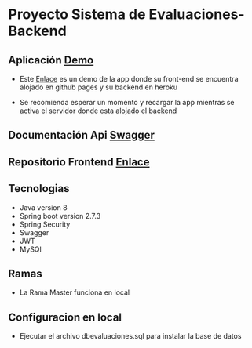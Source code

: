 # Proyecto Sistema de Evaluaciones-Backend

## Aplicación [Demo](https://giorman.github.io/sistema-evaluacion-frontend/)

* Este [Enlace](https://giorman.github.io/sistema-evaluacion-frontend/) es un demo de la app donde su front-end se encuentra alojado en github pages y su backend en heroku

* Se recomienda esperar un momento y recargar la app mientras se activa el servidor donde esta alojado el backend

## Documentación Api [Swagger](https://api-demo-sistema-evaluacion.herokuapp.com/swagger-ui/index.html#)

## Repositorio Frontend [Enlace](https://github.com/giorman/sistema-evaluacion-frontend)

## Tecnologias

* Java version 8
* Spring boot version 2.7.3
* Spring Security
* Swagger
* JWT
* MySQl

## Ramas

* La Rama Master funciona en local

## Configuracion en local 

* Ejecutar el archivo dbevaluaciones.sql para instalar la base de datos


